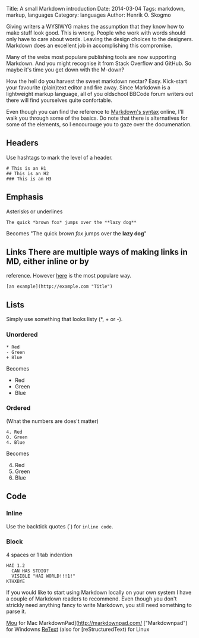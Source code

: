 Title: A small Markdown introduction
Date: 2014-03-04
Tags: markdown, markup, languages
Category: languages
Author: Henrik O. Skogmo


Giving writers a WYSIWYG makes the assumption that they know how to make stuff
look good. This is wrong. People who work with words should only have to care
about words. Leaving the design choices to the designers. Markdown does an
excellent job in accomplishing this compromise.

Many of the webs most populare publishing tools are now supporting Markdown.
And you might recognise it from Stack Overflow and GitHub. So maybe it's time
you get down with the M-down?

How the hell do you harvest the sweet markdown nectar? Easy. Kick-start your
favourite (plain)text editor and fire away. Since Markdown is a lightweight
markup language, all of you oldschool BBCode forum writers out there will find
yourselves quite confortable.

Even though you can find the reference to [Markdown's
syntax](http://daringfireball.net/projects/markdown/syntax) online, I'll walk
you through some of the basics. Do note that there is alternatives for some of
the elements, so I encourouge you to gaze over the documenation.

## Headers

Use hashtags to mark the level of a header.

	# This is an H1
	## This is an H2
	### This is an H3

## Emphasis
Asterisks or underlines

	The quick *brown fox* jumps over the **lazy dog**

Becomes "The quick *brown fox* jumps over the **lazy dog**"

## Links There are multiple ways of making links in MD, either inline or by
reference. However [here]() is the most populare way.

	[an example](http://example.com "Title")

## Lists
Simply use something that looks listy (\*, \+ or \-).

### Unordered

	* Red
	- Green
	+ Blue

Becomes

* Red
* Green
* Blue

### Ordered
(What the numbers are does't matter)

	4. Red
	0. Green
	4. Blue

Becomes

4. Red
0. Green
4. Blue

## Code
### Inline
Use the backtick quotes (\`) for `inline code`.

### Block
4 spaces or 1 tab indention

	HAI 1.2
	  CAN HAS STDIO?
	  VISIBLE "HAI WORLD!!!1!"
	KTHXBYE

If you would like to start using Markdown locally on your own system I have a
couple of Markdown readers to recommend. Even though you don't strickly need
anything fancy to write Markdown, you still need something to parse it.

[Mou](http://mouapp.com/ "Mou App") for Mac MarkdownPad](http://markdownpad.com/
["Markdownpad") for Windowns
[ReText](http://sourceforge.net/p/retext/home/ReText/ "ReText") (also for
[reStructuredText) for Linux
